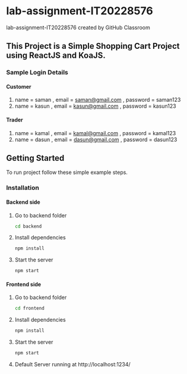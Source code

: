 # lab-assignment-IT20228576
lab-assignment-IT20228576 created by GitHub Classroom

## This Project is a Simple Shopping Cart Project using ReactJS and KoaJS.

### Sample Login Details

#### Customer

1. name = saman , email = saman@gmail.com , password = saman123
2. name = kasun , email = kasun@gmail.com , password = kasun123

#### Trader

1. name = kamal , email = kamal@gmail.com , password = kamal123
2. name = dasun , email = dasun@gmail.com , password = dasun123

## Getting Started

To run project follow these simple example steps.

### Installation

#### Backend side

1. Go to backend folder
   ```sh
   cd backend
   ```
2. Install dependencies
   ```sh
   npm install
   ```
3. Start the server
   ```sh
   npm start
   ```

#### Frontend side

1. Go to backend folder
   ```sh
   cd frontend
   ```
2. Install dependencies
   ```sh
   npm install
   ```
3. Start the server
   ```sh
   npm start
   ```
4. Default Server running at http://localhost:1234/

